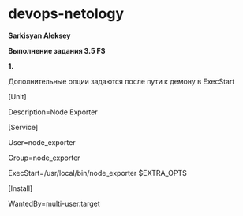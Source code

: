 # devops-netology
**Sarkisyan Aleksey**

**Выполнение задания 3.5 FS**

**1.**

Дополнительные опции задаются после пути к демону в ExecStart

[Unit]

Description=Node Exporter
 
[Service]

User=node_exporter

Group=node_exporter

ExecStart=/usr/local/bin/node_exporter $EXTRA_OPTS
 
[Install]

WantedBy=multi-user.target
